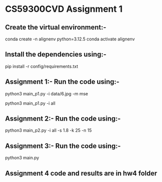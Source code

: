 # CS59300CVD Assignment 1

## Create the virtual environment:-

conda create -n alignenv python=3.12.5 
conda activate alignenv  


## Install the dependencies using:- 

pip install -r config/requirements.txt

## Assignment 1:- Run the code using:-

python3 main_p1.py -i data/6.jpg -m mse

python3 main_p1.py -i all

## Assignment 2:- Run the code using:-

python3 main_p2.py -i all -s 1.8 -k 25 -n 15

## Assignment 3:- Run the code using:-

python3 main.py

## Assignment 4 code and results are in hw4 folder


